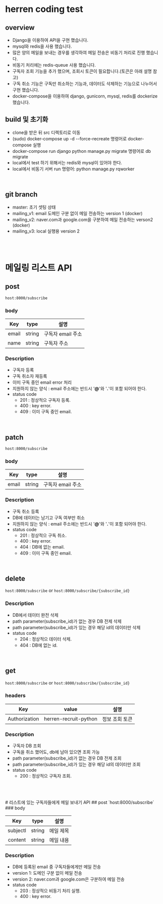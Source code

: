 # herren coding test
## overview
- Django을 이용하여 API을 구현 했습니다.
- mysql와 redis을 사용 했습니다.
- 많은 양의 메일을 보내는 경우를 생각하여 메일 전송은 비동기 처리로 진행 했습니다.
- 비동기 처리에는 redis-queue 사용 했습니다.
- 구독자 조회 기능을 추가 했으며, 조회시 토큰이 필요합니다.(토큰은 아래 설명 참고)
- 구독 취소 기능은 구독만 취소하는 기능과, 데이터도 삭제하는 기능으로 나누어서 구현 했습니다.
- docker-compose을 이용하여 django, gunicorn, mysql, redis를 dockerize 했습니다.

## build 및 초기화
- clone을 받은 뒤 src 디렉토리로 이동
- (sudo) docker-compose up -d --force-recreate 명령어로 docker-compose 실행
-  docker-compose run django python manage.py migrate 명령어로 db migrate
- local에서 test 하기 위해서는 redis와 mysql이 있어야 한다.
- local에서 비동기 서버 run 명령어: python manage.py rqworker
<br>

## git branch
- master: 초기 셋팅 상태
- mailing_v1: email 도메인 구분 없이 메일 전송하는 version 1 (docker)
- mailing_v2: naver.com과 google.com을 구분하여 메일 전송하는 verson2 (docker)
- mailing_v3: local 실행용 version 2
<br>
<br>

# 메일링 리스트 API
## post
`host:8000/subscribe`
### body 

|Key|type|설명|
|:--:|:--:|-----|
|email|string|구독자 email 주소|
|name|string|구독자 주소|

### Description
- 구독자 등록
- 구독 취소자 재등록
- 이미 구독 중인 email error 처리
- 지원하지 않는 양식 : email 주소에는 반드시 '**@**'와 '**.**'이 포함 되어야 한다.  
- status code
  - 201 : 정상적으 구독자 등록. 
  - 400 : key error.
  - 409 : 이미 구독 중인 email.
<br>

## patch
`host:8000/subscribe`
### body 

|Key|type|설명|
|:--:|:--:|-----|
|email|string|구독자 email 주소|

### Description
- 구독 취소 등록
- DB에 데이터는 남기고 구독 여부만 취소
- 지원하지 않는 양식 : email 주소에는 반드시 '**@**'와 '**.**'이 포함 되어야 한다.  
- status code
  - 201 : 정상적으 구독 취소. 
  - 400 : key error.
  - 404 : DB에 없는 email.
  - 409 : 이미 구독 중인 email.
<br>

## delete
`host:8000/subscribe` or `host:8000/subscribe/{subscribe_id}`

### Description
- DB에서 데이터 완전 삭제
- path parameter(subscribe_id)가 없는 경우 DB 전제 삭제
- path parameter(subscribe_id)가 있는 경우 해당 id의 데이터만 삭제
- status code
  - 204 : 정상적으 데이터 삭제. 
  - 404 : DB에 없는 id.
<br>

## get
`host:8000/subscribe` or `host:8000/subscribe/{subscribe_id}`
### headers

|Key|value|설명|
|:--:|:--:|-----|
|Authorization|herren-recruit-python|정보 조회 토큰|

### Description
- 구독자 DB 조회
- 구독을 취소 했어도, db에 남아 있으면 조회 가능
- path parameter(subscribe_id)가 없는 경우 DB 전제 조회
- path parameter(subscribe_id)가 있는 경우 해당 id의 데이터만 조회
- status code
  - 200 : 정상적으 구독자 조회. 
<br>
<br>
<br>
# 리스트에 있는 구독자들에게 메일 보내기 API
## post
`host:8000/subscribe`
### body 

|Key|type|설명|
|:--:|:--:|-----|
|subjectl|string|메일 제목|
|content|string|메일 내용|

### Description
- DB에 등록된 email 중 구독자들에게만 메일 전송
- version 1: 도메인 구분 없이 메일 전송
- version 2: naver.com과 google.com은 구분하여 메일 전송 
- status code
  - 203 : 정상적으 비동기 처리 실행. 
  - 400 : key error.
<br>
  


 

